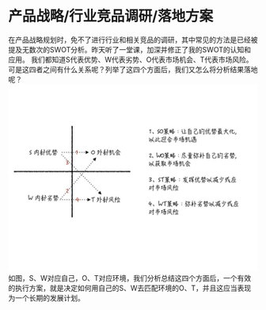 # 产品战略/行业竞品调研/落地方案
在产品战略规划时，免不了进行行业和相关竞品的调研，其中常见的方法是已经被提及无数次的SWOT分析。昨天听了一堂课，加深并修正了我的SWOT的认知和应用。
我们都知道S代表优势、W代表劣势、O代表市场机会、T代表市场风险。可是这四者之间有什么关系呢？列举了这四个方面后，我们又怎么将分析结果落地呢？
![1.001](media/15508066709300/1.001.jpeg)
如图，S、W对应自己，O、T对应环境，我们分析总结这四个方面后，一个有效的执行方案，就是决定如何用自己的S、W去匹配环境的O、T，并且这应当[]([]())表现为一个长期的发展计划。
